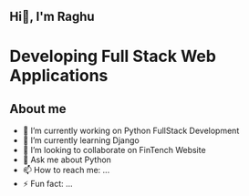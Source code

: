   ##                                            Hi👋, I'm Raghu

  #                                     Developing Full Stack Web Applications

## About me
- 🔭 I’m currently working on Python FullStack Development
- 🌱 I’m currently learning Django
- 👯 I’m looking to collaborate on FinTench Website
- 💬 Ask me about Python
- 📫 How to reach me: ...
- ⚡ Fun fact: ...
